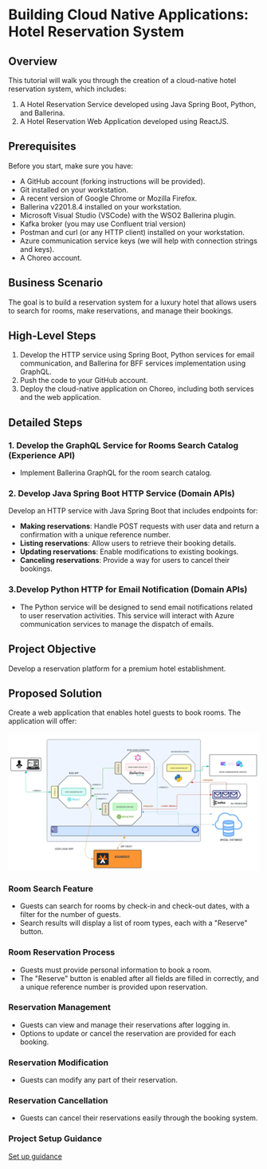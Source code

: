 # Building Cloud Native Applications: Hotel Reservation System

## Overview

This tutorial will walk you through the creation of a cloud-native hotel reservation system, which includes:

1. A Hotel Reservation Service developed using Java Spring Boot, Python, and Ballerina.
2. A Hotel Reservation Web Application developed using ReactJS.

## Prerequisites

Before you start, make sure you have:

- A GitHub account (forking instructions will be provided).
- Git installed on your workstation.
- A recent version of Google Chrome or Mozilla Firefox.
- Ballerina v2201.8.4 installed on your workstation.
- Microsoft Visual Studio (VSCode) with the WSO2 Ballerina plugin.
- Kafka broker (you may use Confluent trial version)
- Postman and curl (or any HTTP client) installed on your workstation.
- Azure communication service keys (we will help with connection strings and keys).
- A Choreo account.

## Business Scenario

The goal is to build a reservation system for a luxury hotel that allows users to search for rooms, make reservations, and manage their bookings.

## High-Level Steps

1. Develop the HTTP service using Spring Boot, Python services for email communication, and Ballerina for BFF services implementation using GraphQL.
2. Push the code to your GitHub account.
3. Deploy the cloud-native application on Choreo, including both services and the web application.

## Detailed Steps

### 1. Develop the GraphQL Service for Rooms Search Catalog (Experience API)

- Implement Ballerina GraphQL for the room search catalog.

### 2. Develop Java Spring Boot HTTP Service (Domain APIs)

Develop an HTTP service with Java Spring Boot that includes endpoints for:

- **Making reservations**: Handle POST requests with user data and return a confirmation with a unique reference number.
- **Listing reservations**: Allow users to retrieve their booking details.
- **Updating reservations**: Enable modifications to existing bookings.
- **Canceling reservations**: Provide a way for users to cancel their bookings.

### 3.Develop Python HTTP for Email Notification  (Domain APIs)
- The Python service will be designed to send email notifications related to user reservation activities. This service will interact with Azure communication services to manage the dispatch of emails.


## Project Objective

Develop a reservation platform for a premium hotel establishment.

## Proposed Solution

Create a web application that enables hotel guests to book rooms. The application will offer:

![Architecture Diagram](/images/architecture-v1.jpeg)

### Room Search Feature

- Guests can search for rooms by check-in and check-out dates, with a filter for the number of guests.
- Search results will display a list of room types, each with a "Reserve" button.

### Room Reservation Process

- Guests must provide personal information to book a room.
- The "Reserve" button is enabled after all fields are filled in correctly, and a unique reference number is provided upon reservation.

### Reservation Management

- Guests can view and manage their reservations after logging in.
- Options to update or cancel the reservation are provided for each booking.

### Reservation Modification

- Guests can modify any part of their reservation.

### Reservation Cancellation

- Guests can cancel their reservations easily through the booking system.

### Project Setup Guidance 
[Set up guidance](/Building_Cloud_Native_Application_Project_Setup.pdf)



